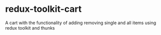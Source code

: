 # redux-toolkit-cart
A cart with the functionality of adding removing single and all items using redux toolkit and thunks
